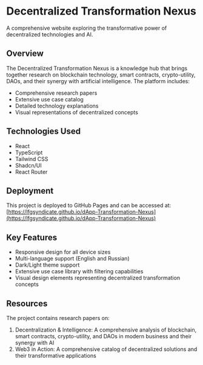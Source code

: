
# Decentralized Transformation Nexus

A comprehensive website exploring the transformative power of decentralized technologies and AI.

## Overview

The Decentralized Transformation Nexus is a knowledge hub that brings together research on blockchain technology, smart contracts, crypto-utility, DAOs, and their synergy with artificial intelligence. The platform includes:

- Comprehensive research papers
- Extensive use case catalog
- Detailed technology explanations
- Visual representations of decentralized concepts

## Technologies Used

- React
- TypeScript
- Tailwind CSS
- Shadcn/UI
- React Router

## Deployment

This project is deployed to GitHub Pages and can be accessed at:
[https://lfgsyndicate.github.io/dApp-Transformation-Nexus](https://lfgsyndicate.github.io/dApp-Transformation-Nexus)

## Key Features

- Responsive design for all device sizes
- Multi-language support (English and Russian)
- Dark/Light theme support
- Extensive use case library with filtering capabilities
- Visual design elements representing decentralized transformation concepts

## Resources

The project contains research papers on:
1. Decentralization & Intelligence: A comprehensive analysis of blockchain, smart contracts, crypto-utility, and DAOs in modern business and their synergy with AI
2. Web3 in Action: A comprehensive catalog of decentralized solutions and their transformative applications
